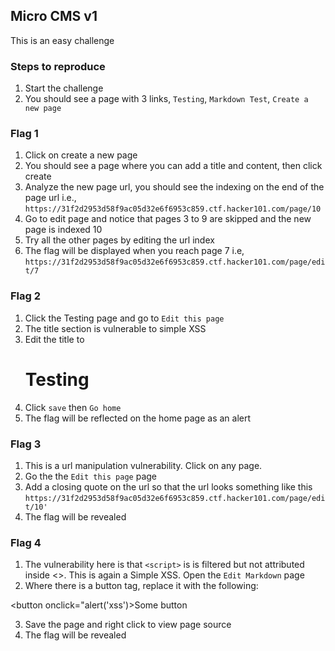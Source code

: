## Micro CMS v1

This is an easy challenge

### Steps to reproduce 

1. Start the challenge
2. You should see a page with 3 links, `Testing`, `Markdown Test`, `Create a new page`

### Flag 1

1. Click on create a new page
2. You should see a page where you can add a title and content, then click create
3. Analyze the new page url, you should see the indexing on the end of the page url i.e., `https://31f2d2953d58f9ac05d32e6f6953c859.ctf.hacker101.com/page/10`
4. Go to edit page and notice that pages 3 to 9 are skipped and the new page is indexed 10
5. Try all the other pages by editing the url index
6. The flag will be displayed when you reach page 7 i.e, `https://31f2d2953d58f9ac05d32e6f6953c859.ctf.hacker101.com/page/edit/7`

### Flag 2

1. Click the Testing page and go to `Edit this page`
2. The title section is vulnerable to simple XSS
3. Edit the title to <h1>Testing</h1>
4. Click `save` then `Go home`
5. The flag will be reflected on the home page as an alert

### Flag 3

1. This is a url manipulation vulnerability. Click on any page.
2. Go the the `Edit this page` page
3. Add a closing quote on the url so that the url looks something like this `https://31f2d2953d58f9ac05d32e6f6953c859.ctf.hacker101.com/page/edit/10'`
4. The flag will be revealed

### Flag 4

1. The vulnerability here is that `<script>` is is filtered but not attributed inside <>. This is again a Simple XSS. Open the `Edit Markdown` page
2. Where there is a button tag, replace it with the following: 


<button onclick="alert('xss')>Some button</button>

3. Save the page and right click to view page source
4. The flag will be revealed
